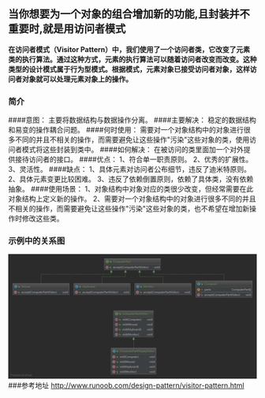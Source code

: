 ## 当你想要为一个对象的组合增加新的功能,且封装并不重要时,就是用访问者模式

**在访问者模式（Visitor Pattern）中，我们使用了一个访问者类，它改变了元素类的执行算法。通过这种方式，元素的执行算法可以随着访问者改变而改变。这种类型的设计模式属于行为型模式。根据模式，元素对象已接受访问者对象，这样访问者对象就可以处理元素对象上的操作。**  

### 简介
####意图：
    主要将数据结构与数据操作分离。
####主要解决：
    稳定的数据结构和易变的操作耦合问题。
####何时使用：
    需要对一个对象结构中的对象进行很多不同的并且不相关的操作，而需要避免让这些操作"污染"这些对象的类，使用访问者模式将这些封装到类中。
####如何解决：
    在被访问的类里面加一个对外提供接待访问者的接口。
####优点： 
    1、符合单一职责原则。 
    2、优秀的扩展性。 
    3、灵活性。
####缺点： 
    1、具体元素对访问者公布细节，违反了迪米特原则。 
    2、具体元素变更比较困难。 
    3、违反了依赖倒置原则，依赖了具体类，没有依赖抽象。
####使用场景： 
    1、对象结构中对象对应的类很少改变，但经常需要在此对象结构上定义新的操作。 
    2、需要对一个对象结构中的对象进行很多不同的并且不相关的操作，而需要避免让这些操作"污染"这些对象的类，也不希望在增加新操作时修改这些类。
### 示例中的关系图
![示例中关系图](访问者模式.png)
###参考地址
http://www.runoob.com/design-pattern/visitor-pattern.html